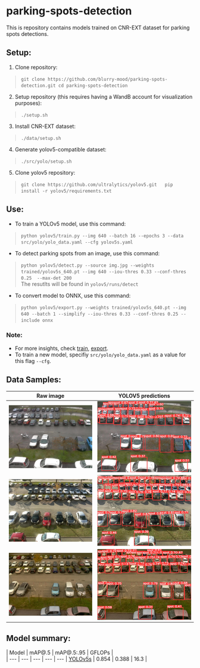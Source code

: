 # parking-spots-detection
This is repository contains models trained on CNR-EXT dataset for parking spots detections.

## Setup:
1. Clone repository:
> `git clone https://github.com/blurry-mood/parking-spots-detection.git
cd parking-spots-detection`
2. Setup repository (this requires having a WandB account for visualization purposes):
> `./setup.sh`
3. Install CNR-EXT dataset:
> `./data/setup.sh`
4. Generate yolov5-compatible dataset:
> `./src/yolo/setup.sh`
5. Clone yolov5 repository:
> `git clone https://github.com/ultralytics/yolov5.git  
pip install -r yolov5/requirements.txt
`

## Use:
- To train a YOLOv5 model, use this command:
> `python yolov5/train.py --img 640 --batch 16 --epochs 3 --data src/yolo/yolo_data.yaml --cfg yolov5s.yaml`

- To detect parking spots from an image, use this command:
> `python yolov5/detect.py --source img.jpg --weights trained/yolov5s_640.pt --img 640 --iou-thres 0.33 --conf-thres 0.25  --max-det 200`  
The resutlts will be found in `yolov5/runs/detect`

- To convert model to ONNX, use this command:
> `python yolov5/export.py --weights trained/yolov5s_640.pt --img 640 --batch 1 --simplify --iou-thres 0.33 --conf-thres 0.25 --include onnx`
### **Note**:
- For more insights, check [train](https://github.com/ultralytics/yolov5/wiki/Train-Custom-Data), [export](https://github.com/ultralytics/yolov5/issues/251). 
- To train a new model, specifiy `src/yolo/yolo_data.yaml` as a value for this flag  ``--cfg``.

## Data Samples:
Raw image                  |  YOLOV5 predictions
:-------------------------:|:-------------------------:
![](_imgs/img_0_0.jpg) | ![](_imgs/img00.jpeg)
![](_imgs/img_1_0.jpg) | ![](_imgs/img10.jpeg)
![](_imgs/img_33_0.jpg) | ![](_imgs/img330.jpeg)


## Model summary:

| Model | mAP@.5 | mAP@.5:.95 | GFLOPs |               
| --- | --- | --- | --- | --- | 
[YOLOv5s](trained/yolov5s_640.pt) | 0.854 | 0.388 | 16.3 |
